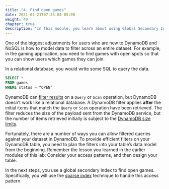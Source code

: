 ```yaml
---
title: "4. Find open games"
date: 2021-04-21T07:33:04-05:00
weight: 40
chapter: true
description: "In this module, you learn about using Global Secondary Indexes (GSIs) as a sparse index and use it to find open games."
---
```


One of the biggest adjustments for users who are new to DynamoDB and NoSQL is how to model data to filter across an entire dataset. For example, in the gaming application, you need to find games with open spots so that you can show users which games they can join.

In a relational database, you would write some SQL to query the data.

```sql
SELECT * 
FROM games 
WHERE status = “OPEN”
```

DynamoDB can [filter results](https://docs.aws.amazon.com/amazondynamodb/latest/developerguide/Query.html#Query.FilterExpression) on a `Query` or `Scan` operation, but DynamoDB doesn’t work like a relational database. A DynamoDB filter applies **after** the initial items that match the `Query` or `Scan` operation have been retrieved. The filter reduces the size of the payload sent from the DynamoDB service, but the number of items retrieved initially is subject to the [DynamoDB size limits](https://docs.aws.amazon.com/amazondynamodb/latest/developerguide/Limits.html#limits-api).

Fortunately, there are a number of ways you can allow filtered queries against your dataset in DynamoDB. To provide efficient filters on your DynamoDB table, you need to plan the filters into your table’s data model from the beginning. Remember the lesson you learned in the earlier modules of this lab: Consider your access patterns, and then design your table.

In the next steps, you use a global secondary index to find open games. Specifically, you will use the [sparse index](https://docs.aws.amazon.com/amazondynamodb/latest/developerguide/bp-indexes-general-sparse-indexes.html) technique to handle this access pattern.
